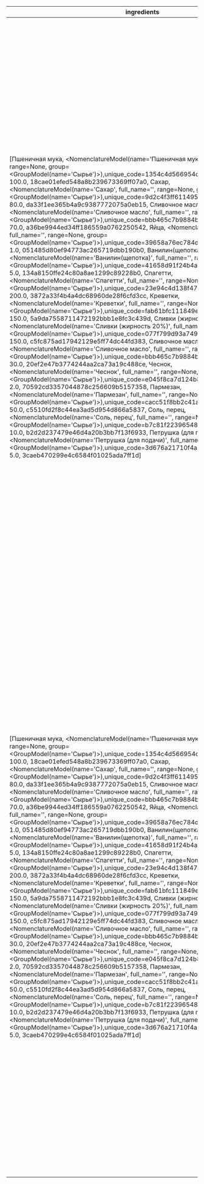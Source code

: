 | ingredients | name | servings | steps | unique_code |
| --- | --- | --- | --- | --- |
| [Пшеничная мука, <NomenclatureModel(name='Пшеничная мука', full_name='', range=None, group=<GroupModel(name='Сырье')>),unique_code=1354c4d566954d80ba23fdd86e04c8b5)>, 100.0, 18cae01efed548a8b239673369ff07a0, Сахар, <NomenclatureModel(name='Сахар', full_name='', range=None, group=<GroupModel(name='Сырье')>),unique_code=9d2c4f3ff611495bacf6fdad0157b958)>, 80.0, da33f1ee365b4a9c9387772075a0eb15, Сливочное масло, <NomenclatureModel(name='Сливочное масло', full_name='', range=None, group=<GroupModel(name='Сырье')>),unique_code=bbb465c7b9884bca9b4dfd6cb0f537dd)>, 70.0, a36be9944ed34ff186559a0762250542, Яйца, <NomenclatureModel(name='Яйца', full_name='', range=None, group=<GroupModel(name='Сырье')>),unique_code=39658a76ec784dd5b5381a5b4d0b6c05)>, 1.0, 051485d80ef94773ac265719dbb190b0, Ванилин(щепотка), <NomenclatureModel(name='Ванилин(щепотка)', full_name='', range=None, group=<GroupModel(name='Сырье')>),unique_code=41658d91f24b4aacb122f400ec23c7e7)>, 5.0, 134a8150ffe24c80a8ae1299c89228b0, Спагетти, <NomenclatureModel(name='Спагетти', full_name='', range=None, group=<GroupModel(name='Сырье')>),unique_code=23e94c4d138f47389296c27a2efd7ee5)>, 200.0, 3872a33f4b4a4dc68960de28f6cfd3cc, Креветки, <NomenclatureModel(name='Креветки', full_name='', range=None, group=<GroupModel(name='Сырье')>),unique_code=fab61bfc111849ee80283c78a513662f)>, 150.0, 5a9da7558711472192bbb1e8fc3c439d, Сливки (жирность 20%), <NomenclatureModel(name='Сливки (жирность 20%)', full_name='', range=None, group=<GroupModel(name='Сырье')>),unique_code=077f799d93a749ba91e2c991d5874298)>, 150.0, c5fc875ad17942129e5ff74dc44fd383, Сливочное масло, <NomenclatureModel(name='Сливочное масло', full_name='', range=None, group=<GroupModel(name='Сырье')>),unique_code=bbb465c7b9884bca9b4dfd6cb0f537dd)>, 30.0, 20ef2e47b3774244aa2ca73a19c488ce, Чеснок, <NomenclatureModel(name='Чеснок', full_name='', range=None, group=<GroupModel(name='Сырье')>),unique_code=e045f8ca7d124b8382b22e01935db7ec)>, 2.0, 70592cd3357044878c256609b5157358, Пармезан, <NomenclatureModel(name='Пармезан', full_name='', range=None, group=<GroupModel(name='Сырье')>),unique_code=cacc51f8bb2c41ad95d41b6ce159c770)>, 50.0, c5510fd2f8c44ea3ad5d954d866a5837, Соль, перец, <NomenclatureModel(name='Соль, перец', full_name='', range=None, group=<GroupModel(name='Сырье')>),unique_code=b7c81f223965484f830525de5349ea1d)>, 10.0, b2d2d237479e46d4a20b3bb7f13f6933, Петрушка (для подачи), <NomenclatureModel(name='Петрушка (для подачи)', full_name='', range=None, group=<GroupModel(name='Сырье')>),unique_code=3d676a21710f4a3db8f7387af230335b)>, 5.0, 3caeb470299e4c6584f01025ada7ff1d] | ВАФЛИ ХРУСТЯЩИЕ В ВАФЕЛЬНИЦЕ | 10 | [Как испечь вафли хрустящие в вафельнице? Подготовьте необходимые продукты. Из данного количества у меня получилось 8 штук диаметром около 10 см., , 1, 81c2b6f2d95940bf9d496f5cdd76eb6a, Масло положите в сотейник с толстым дном. Растопите его на маленьком огне на плите, на водяной бане либо в микроволновке., , 2, bedfee4d92104662b59e2822d31b5dd6, Добавьте в теплое масло сахар. Перемешайте венчиком до полного растворения сахара. От тепла сахар довольно быстро растает., , 3, c7c9da8843e8417a96e30c04908fe0ce, Добавьте в масло яйцо. Предварительно все-таки проверьте масло, не горячее ли оно, иначе яйцо может свариться. Перемешайте яйцо с маслом до однородности., , 4, 6fa0a8d20b8142efa31c598d3cca97a2, Всыпьте муку, добавьте ванилин., , 5, 82e7118c1d4d424e9f886a793db809ff, Перемешайте массу венчиком до состояния гладкого однородного теста., , 6, 80f0bb88942647d8ab4050557a90e543, Разогрейте вафельницу по инструкции к ней. У меня очень старая, еще советских времен электровафельница. Она может и не очень красивая, но печет замечательно!, , 7, f861d45b4690498aac325c399e3a0116, Пеките вафли несколько минут до золотистого цвета. Осторожно откройте вафельницу, она очень горячая! Снимите вафлю лопаткой. Горячая она очень мягкая, как блинчик., , 9, 5ff51ae344764d4fb96df6933b611018, Отварите спагетти в подсоленной воде до состояния al dente, следуя инструкции на упаковке., , 1, 0834683df07341389fedc969be8a657b, Пока паста варится, разогрейте сковороду на среднем огне и растопите сливочное масло., , 2, 8c2fdee7408f499db59a9643bacb1b88, Добавьте измельченный чеснок и обжарьте его в течение 1 минуты, пока не появится аромат., , 3, 046b38093e0448b287db8d31e21a8c20, Выложите очищенные креветки на сковороду и жарьте 2-3 минуты до готовности, пока они не станут розовыми., , 4, c63075091d494c448e93cf9082ea9d70, Влейте сливки в сковороду, убавьте огонь до минимума и аккуратно перемешайте. Варите соус 3-4 минуты, пока он слегка не загустеет. Добавьте тертый пармезан, соль и перец по вкусу., , 5, 40cd324973ec4ec29d239681c76dbb1f, Слейте воду со спагетти и добавьте их в сковороду с соусом и креветками. Перемешайте, чтобы паста пропиталась соусом., , 6, 40c16dfa4b954909a05cd97f43b70108, Подавайте пасту, посыпав свежей петрушкой и дополнительно тертым пармезаном., , 7, 30f9e8b012b842cdb51be5220c68da4b, Наслаждайтесь ароматной пастой с креветками!, , 8, 66e06e9d38db4e11ab411eb1cc5fb6ff] | 9b50fdb9318f468bb8deab6951cf1ea1 |
| [Пшеничная мука, <NomenclatureModel(name='Пшеничная мука', full_name='', range=None, group=<GroupModel(name='Сырье')>),unique_code=1354c4d566954d80ba23fdd86e04c8b5)>, 100.0, 18cae01efed548a8b239673369ff07a0, Сахар, <NomenclatureModel(name='Сахар', full_name='', range=None, group=<GroupModel(name='Сырье')>),unique_code=9d2c4f3ff611495bacf6fdad0157b958)>, 80.0, da33f1ee365b4a9c9387772075a0eb15, Сливочное масло, <NomenclatureModel(name='Сливочное масло', full_name='', range=None, group=<GroupModel(name='Сырье')>),unique_code=bbb465c7b9884bca9b4dfd6cb0f537dd)>, 70.0, a36be9944ed34ff186559a0762250542, Яйца, <NomenclatureModel(name='Яйца', full_name='', range=None, group=<GroupModel(name='Сырье')>),unique_code=39658a76ec784dd5b5381a5b4d0b6c05)>, 1.0, 051485d80ef94773ac265719dbb190b0, Ванилин(щепотка), <NomenclatureModel(name='Ванилин(щепотка)', full_name='', range=None, group=<GroupModel(name='Сырье')>),unique_code=41658d91f24b4aacb122f400ec23c7e7)>, 5.0, 134a8150ffe24c80a8ae1299c89228b0, Спагетти, <NomenclatureModel(name='Спагетти', full_name='', range=None, group=<GroupModel(name='Сырье')>),unique_code=23e94c4d138f47389296c27a2efd7ee5)>, 200.0, 3872a33f4b4a4dc68960de28f6cfd3cc, Креветки, <NomenclatureModel(name='Креветки', full_name='', range=None, group=<GroupModel(name='Сырье')>),unique_code=fab61bfc111849ee80283c78a513662f)>, 150.0, 5a9da7558711472192bbb1e8fc3c439d, Сливки (жирность 20%), <NomenclatureModel(name='Сливки (жирность 20%)', full_name='', range=None, group=<GroupModel(name='Сырье')>),unique_code=077f799d93a749ba91e2c991d5874298)>, 150.0, c5fc875ad17942129e5ff74dc44fd383, Сливочное масло, <NomenclatureModel(name='Сливочное масло', full_name='', range=None, group=<GroupModel(name='Сырье')>),unique_code=bbb465c7b9884bca9b4dfd6cb0f537dd)>, 30.0, 20ef2e47b3774244aa2ca73a19c488ce, Чеснок, <NomenclatureModel(name='Чеснок', full_name='', range=None, group=<GroupModel(name='Сырье')>),unique_code=e045f8ca7d124b8382b22e01935db7ec)>, 2.0, 70592cd3357044878c256609b5157358, Пармезан, <NomenclatureModel(name='Пармезан', full_name='', range=None, group=<GroupModel(name='Сырье')>),unique_code=cacc51f8bb2c41ad95d41b6ce159c770)>, 50.0, c5510fd2f8c44ea3ad5d954d866a5837, Соль, перец, <NomenclatureModel(name='Соль, перец', full_name='', range=None, group=<GroupModel(name='Сырье')>),unique_code=b7c81f223965484f830525de5349ea1d)>, 10.0, b2d2d237479e46d4a20b3bb7f13f6933, Петрушка (для подачи), <NomenclatureModel(name='Петрушка (для подачи)', full_name='', range=None, group=<GroupModel(name='Сырье')>),unique_code=3d676a21710f4a3db8f7387af230335b)>, 5.0, 3caeb470299e4c6584f01025ada7ff1d] | ПАСТА С КРЕВЕТКАМИ В СЛИВОЧНОМ СОУСЕ | 2 | [Как испечь вафли хрустящие в вафельнице? Подготовьте необходимые продукты. Из данного количества у меня получилось 8 штук диаметром около 10 см., , 1, 81c2b6f2d95940bf9d496f5cdd76eb6a, Масло положите в сотейник с толстым дном. Растопите его на маленьком огне на плите, на водяной бане либо в микроволновке., , 2, bedfee4d92104662b59e2822d31b5dd6, Добавьте в теплое масло сахар. Перемешайте венчиком до полного растворения сахара. От тепла сахар довольно быстро растает., , 3, c7c9da8843e8417a96e30c04908fe0ce, Добавьте в масло яйцо. Предварительно все-таки проверьте масло, не горячее ли оно, иначе яйцо может свариться. Перемешайте яйцо с маслом до однородности., , 4, 6fa0a8d20b8142efa31c598d3cca97a2, Всыпьте муку, добавьте ванилин., , 5, 82e7118c1d4d424e9f886a793db809ff, Перемешайте массу венчиком до состояния гладкого однородного теста., , 6, 80f0bb88942647d8ab4050557a90e543, Разогрейте вафельницу по инструкции к ней. У меня очень старая, еще советских времен электровафельница. Она может и не очень красивая, но печет замечательно!, , 7, f861d45b4690498aac325c399e3a0116, Пеките вафли несколько минут до золотистого цвета. Осторожно откройте вафельницу, она очень горячая! Снимите вафлю лопаткой. Горячая она очень мягкая, как блинчик., , 9, 5ff51ae344764d4fb96df6933b611018, Отварите спагетти в подсоленной воде до состояния al dente, следуя инструкции на упаковке., , 1, 0834683df07341389fedc969be8a657b, Пока паста варится, разогрейте сковороду на среднем огне и растопите сливочное масло., , 2, 8c2fdee7408f499db59a9643bacb1b88, Добавьте измельченный чеснок и обжарьте его в течение 1 минуты, пока не появится аромат., , 3, 046b38093e0448b287db8d31e21a8c20, Выложите очищенные креветки на сковороду и жарьте 2-3 минуты до готовности, пока они не станут розовыми., , 4, c63075091d494c448e93cf9082ea9d70, Влейте сливки в сковороду, убавьте огонь до минимума и аккуратно перемешайте. Варите соус 3-4 минуты, пока он слегка не загустеет. Добавьте тертый пармезан, соль и перец по вкусу., , 5, 40cd324973ec4ec29d239681c76dbb1f, Слейте воду со спагетти и добавьте их в сковороду с соусом и креветками. Перемешайте, чтобы паста пропиталась соусом., , 6, 40c16dfa4b954909a05cd97f43b70108, Подавайте пасту, посыпав свежей петрушкой и дополнительно тертым пармезаном., , 7, 30f9e8b012b842cdb51be5220c68da4b, Наслаждайтесь ароматной пастой с креветками!, , 8, 66e06e9d38db4e11ab411eb1cc5fb6ff] | 7254336ccf6b4d6a8c1bef3823e69180 |
